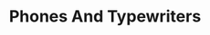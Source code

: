 ---
layout: prop
title: Phones And Typewriters
categories: set-dressing
images: ["assets/set-dressing/phones-and-typewriters/Phones vintage typewriter.JPG"]
desc: null
---